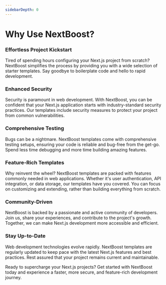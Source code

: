 ```yaml
---
sidebarDepth: 0
---
```


# Why Use NextBoost?

### **Effortless Project Kickstart**

Tired of spending hours configuring your Next.js project from scratch? NextBoost simplifies the process by providing you with a wide selection of starter templates. Say goodbye to boilerplate code and hello to rapid development.

### **Enhanced Security**

Security is paramount in web development. With NextBoost, you can be confident that your Next.js application starts with industry-standard security practices. Our templates include security measures to protect your project from common vulnerabilities.

### **Comprehensive Testing**

Bugs can be a nightmare. NextBoost templates come with comprehensive testing setups, ensuring your code is reliable and bug-free from the get-go. Spend less time debugging and more time building amazing features.

### **Feature-Rich Templates**

Why reinvent the wheel? NextBoost templates are packed with features commonly needed in web applications. Whether it's user authentication, API integration, or data storage, our templates have you covered. You can focus on customizing and extending, rather than building everything from scratch.

### **Community-Driven**

NextBoost is backed by a passionate and active community of developers. Join us, share your experiences, and contribute to the project's growth. Together, we can make Next.js development more accessible and efficient.

### **Stay Up-to-Date**

Web development technologies evolve rapidly. NextBoost templates are regularly updated to keep pace with the latest Next.js features and best practices. Rest assured that your project remains current and maintainable.

Ready to supercharge your Next.js projects? Get started with NextBoost today and experience a faster, more secure, and feature-rich development journey.
